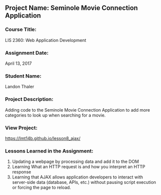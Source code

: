 ## Project Name:  Seminole Movie Connection Application

### Course Title:
LIS 2360:  Web Application Development

### Assignment Date:  
April 13, 2017

### Student Name:  
Landon Thaler

### Project Description:
Adding code to the Seminole Movie Connection Application to add more categories to look up when searching for a movie.

### View Project:
https://lmt14b.github.io/lesson8_ajax/

### Lessons Learned in the Assignment:
1. Updating a webpage by processing data and add it to the DOM
2. Learning What an HTTP request is and how you interpret an HTTP response
3. Learning that AJAX allows application developers to interact with server-side data (database, APIs, etc.) without pausing script execution or forcing the page to reload.
